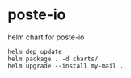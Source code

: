 # poste-io
helm chart for poste-io 

```
helm dep update
helm package . -d charts/
helm upgrade --install my-mail .
```